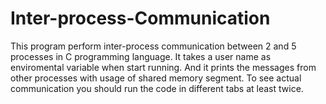 # Inter-process-Communication
This program perform inter-process communication between 2 and 5 processes in C programming language. It takes a user name as enviromental variable when start running. And it prints the messages from other processes with usage of shared memory segment. To see actual communication you should run the code in different tabs at least twice.
